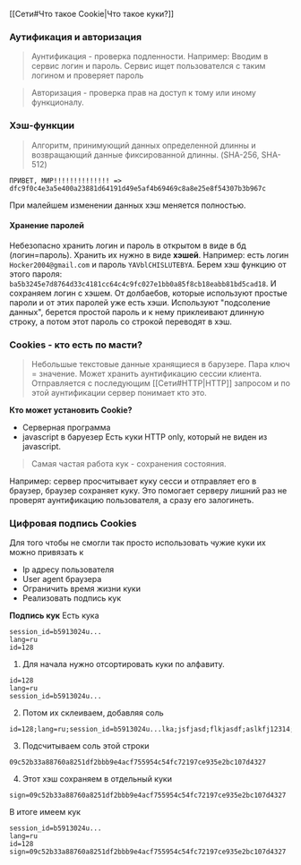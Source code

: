 [[Сети#Что такое Cookie|Что такое куки?]]

### Аутификация и авторизация 

>Аунтификация - проверка подленности. Например: Вводим в сервис логин и пароль. Сервис ищет пользователся с таким логином и проверяет пароль

>Авторизация - проверка прав на доступ к тому или иному функционалу. 


### Хэш-функции 
>Алгоритм, принимующий данных определенной длинны и возвращающий данные фиксированной длинны. (SHA-256, SHA-512)
```
ПРИВЕТ, МИР!!!!!!!!!!!!!! => dfc9f0c4e3a5e400a23881d64191d49e5af4b69469c8a8e25e8f54307b3b967c
```
При малейшем изменении данных хэш меняется полностью. 

#### Хранение паролей

Небезопасно хранить логин и пароль в открытом в виде в бд (логин=пароль). 
Хранить их нужно в виде **хэшей**. 
Например: есть логин `Hocker2004@gmail.com` и пароль `YAVblCHISLUTEBYA`. 
Берем хэш функцию от этого пароля: `ba5b3245e7d8764d33c4181cc64c4c9fc027e1bb0a85f8cb18eabb81bd5cad18`.  И сохраняем логин с хэшем. 
От долбаебов, которые используют простые пароли и от этих паролей уже есть хэши. Используют "подсоление данных", берется простой пароль и к нему приклеивают длинную строку, а потом этот пароль со строкой переводят в хэш. 

### Cookies - кто есть по масти? 
>Небольшые текстовые данные хранящиеся в барузере. Пара ключ = значение. Может хранить аунтификацию сессии клиента. Отправляется с последующим [[Сети#HTTP|HTTP]] запросом и по этой аунтификации сервер понимает кто это. 

**Кто может установить Cookie?** 
- Серверная программа 
- javascript в баруезер
Есть куки HTTP only, который не виден из javascript. 

>Самая частая работа кук - сохранения состояния. 

Например: сервер просчитывает куку сесси и отправляет его в браузер, браузер сохраняет куку. Это помогает серверу лишний раз не проверят аунтификацию пользователя, а сразу его залогинеть. 

### Цифровая подпись Cookies

Для того чтобы не смогли так просто использовать чужие куки их можно привязать к
- Ip адресу пользователя 
- User agent браузера
- Ограничить время жизни куки
- Реализовать подпись кук

**Подпись кук** 
Есть кука 
```
session_id=b5913024u...
lang=ru
id=128
```
1) Для начала нужно отсортировать куки по алфавиту. 
```
id=128
lang=ru
session_id=b5913024u...
```
2) Потом их склеиваем, добавляя соль
```
id=128;lang=ru;session_id=b5913024u...lka;jsfjasd;flkjasdf;aslkfj12314;l
```
3) Подсчитываем соль этой строки
```
09c52b33a88760a8251df2bbb9e4acf755954c54fc72197ce935e2bc107d4327
```
4) Этот хэш сохраняем в отдельный куки 
```
sign=09c52b33a88760a8251df2bbb9e4acf755954c54fc72197ce935e2bc107d4327
```
В итоге имеем кук
```
session_id=b5913024u...
lang=ru
id=128
sign=09c52b33a88760a8251df2bbb9e4acf755954c54fc72197ce935e2bc107d4327
```